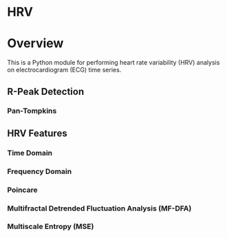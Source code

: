 # HRV

# Overview
This is a Python module for performing heart rate variability (HRV) analysis on electrocardiogram (ECG) time series. 

## R-Peak Detection
### Pan-Tompkins

## HRV Features
### Time Domain 

### Frequency Domain 

### Poincare 

### Multifractal Detrended Fluctuation Analysis (MF-DFA)

### Multiscale Entropy (MSE)
